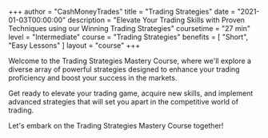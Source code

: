 +++
author = "CashMoneyTrades"
title = "Trading Strategies"
date = "2021-01-03T00:00:00"
description = "Elevate Your Trading Skills with Proven Techniques using our Winning Trading Strategies"
coursetime = "27 min"
level = "Intermediate"
course = "Trading Strategies"
benefits = [
    "Short",
    "Easy Lessons"
]
layout = "course"
+++

Welcome to the Trading Strategies Mastery Course, where we'll explore a diverse array of powerful strategies designed to enhance your trading proficiency and boost your success in the markets.

Get ready to elevate your trading game, acquire new skills, and implement advanced strategies that will set you apart in the competitive world of trading. 

Let's embark on the Trading Strategies Mastery Course together!